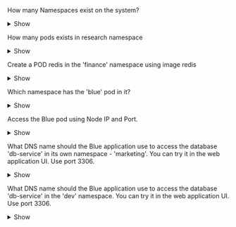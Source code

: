 How many Namespaces exist on the system?
<details><summary>Show</summary>
<p>

```bash
kubectl get ns
```

</p>
</details>


How many pods exists in research namespace
<details><summary>Show</summary>
<p>

```bash
k get pods -n research
```

</p>
</details>

Create a POD redis in the 'finance' namespace using image redis
<details><summary>Show</summary>
<p>

```bash
k run redis --image=redis --namespace=finance
```

</p>
</details>

Which namespace has the 'blue' pod in it?
<details><summary>Show</summary>
<p>

```bash
k get pods -A
```

</p>
</details>

Access the Blue pod using Node IP and Port.
<details><summary>Show</summary>
<p>

```bash
workerNodeI:NodePort
```

</p>
</details>

What DNS name should the Blue application use to access the database 'db-service' in its own namespace - 'marketing'.
You can try it in the web application UI. Use port 3306.
<details><summary>Show</summary>
<p>

```bash
db-service:3306
```

</p>
</details>

What DNS name should the Blue application use to access the database 'db-service' in the 'dev' namespace. You can try it in the web application UI. Use port 3306.
<details><summary>Show</summary>
<p>

```bash
db-service.dev:3306
```


</p>
</details>
